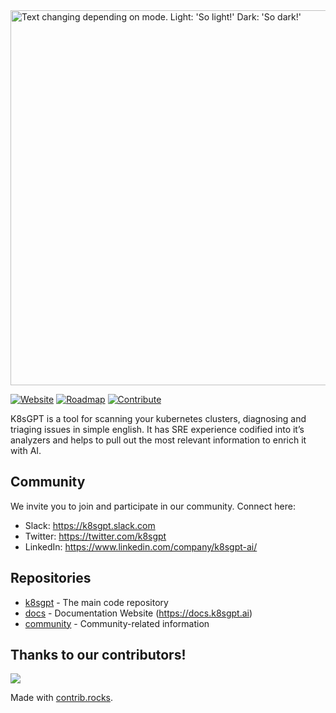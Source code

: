 <picture>
  <source media="(prefers-color-scheme: dark)" srcset="https://github.com/k8sgpt-ai/k8sgpt/blob/main/images/banner-white.png" width="600px;">
  <img alt="Text changing depending on mode. Light: 'So light!' Dark: 'So dark!'" src="https://github.com/k8sgpt-ai/k8sgpt/blob/main/images/banner-white.png" width="600px;">
</picture>

[![Website](https://img.shields.io/static/v1?label=Website&message=k8sgpt.ai&color=orange)](https://k8sgpt.ai/)
[![Roadmap](https://img.shields.io/static/v1?label=Roadmap&message=public&color=green)](https://github.com/orgs/k8sgpt-ai/projects/1)
[![Contribute](https://img.shields.io/static/v1?label=Contributing&message=guide&color=blue)](https://github.com/k8sgpt-ai/k8sgpt/blob/main/CONTRIBUTING.md)	

K8sGPT is a tool for scanning your kubernetes clusters, diagnosing and triaging issues in simple english. It has SRE experience codified into it’s analyzers and helps to pull out the most relevant information to enrich it with AI.

## Community ##
We invite you to join and participate in our community. Connect here:
* Slack: https://k8sgpt.slack.com
* Twitter: https://twitter.com/k8sgpt
* LinkedIn: https://www.linkedin.com/company/k8sgpt-ai/

## Repositories ##
* [k8sgpt](https://github.com/k8sgpt-ai/k8sgpt) - The main code repository
* [docs](https://github.com/k8sgpt-ai/docs) - Documentation Website (https://docs.k8sgpt.ai)
* [community](https://github.com/k8sgpt-ai/community) - Community-related information

## Thanks to our contributors!
<a href="https://github.com/k8sgpt-ai/k8sgpt/graphs/contributors">
  <img src="https://contrib.rocks/image?repo=k8sgpt-ai/k8sgpt" />
</a>

Made with [contrib.rocks](https://contrib.rocks).
